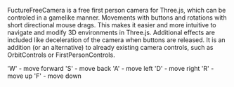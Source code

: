 FuctureFreeCamera is a free first person camera for Three.js, which can be controled in a gamelike manner. Movements with buttons and rotations with short directional mouse drags. This makes it easier and more intuitive to navigate and modify 3D environments in Three.js. Additional effects are included like deceleration of the camera when buttons are released. It is an addition (or an alternative) to already existing camera controls, such as OrbitControls or FirstPersonControls.

'W' - move forward
'S' - move back
'A' - move left
'D' - move right
'R' - move up
'F' - move down